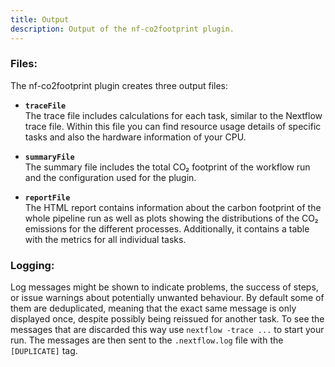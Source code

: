 ```yaml
---
title: Output
description: Output of the nf-co2footprint plugin.
---
```


### Files:

The nf-co2footprint plugin creates three output files:

- **`traceFile`**  
  The trace file includes calculations for each task, similar to the Nextflow trace file. Within this file you can find resource usage details of specific tasks and also the hardware information of your CPU.

- **`summaryFile`**  
  The summary file includes the total CO₂ footprint of the workflow run and the configuration used for the plugin.
  
- **`reportFile`**  
  The HTML report contains information about the carbon footprint of the whole pipeline run as well as plots showing the distributions of the CO₂ emissions for the different processes. Additionally, it contains a table with the metrics for all individual tasks.

### Logging:
Log messages might be shown to indicate problems, the success of steps, or issue warnings about potentially unwanted behaviour. By default some of them are deduplicated, meaning that the exact same message is only displayed once, despite possibly being reissued for another task. To see the messages that are discarded this way use `nextflow -trace ...` to start your run. The messages are then sent to the `.nextflow.log` file with the `[DUPLICATE]` tag.
